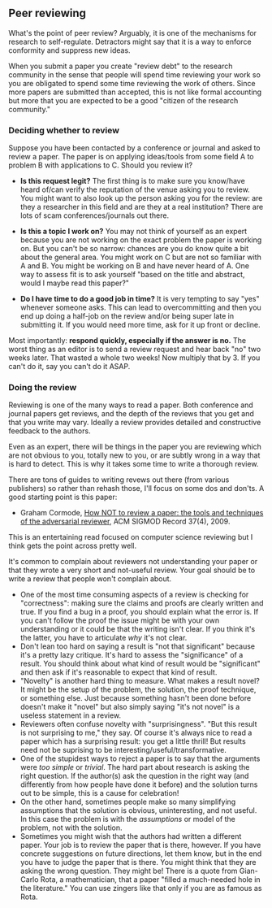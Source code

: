 ## Peer reviewing

What's the point of peer review? Arguably, it is one of the mechanisms for research to self-regulate. Detractors might say that it is a way to enforce conformity and suppress new ideas.

When you submit a paper you create "review debt" to the research community in the sense that people will spend time reviewing your work so you are obligated to spend some time reviewing the work of others. Since more papers are submitted than accepted, this is not like formal accounting but more that you are expected to be a good "citizen of the research community."

### Deciding whether to review

Suppose you have been contacted by a conference or journal and asked to review a paper. The paper is on applying ideas/tools from some field A to problem B with applications to C. Should you review it?

* **Is this request legit?** The first thing is to make sure you know/have heard of/can verify the reputation of the venue asking you to review. You might want to also look up the person asking you for the review: are they a researcher in this field and are they at a real institution? There are lots of scam conferences/journals out there.

* **Is this a topic I work on?**  You may not think of yourself as an expert because you are not working on the exact problem the paper is working on. But you can't be so narrow: chances are you do know quite a bit about the general area. You might work on C but are not so familiar with A and B. You might be working on B and have never heard of A. One way to assess fit is to ask yourself "based on the title and abstract, would I maybe read this paper?"

* **Do I have time to do a good job in time?** It is very tempting to say "yes" whenever someone asks. This can lead to overcommitting and then you end up doing a half-job on the review and/or being super late in submitting it. If you would need more time, ask for it up front or decline.

Most importantly: **respond quickly, especially if the answer is no.** The worst thing as an editor is to send a review request and hear back "no" two weeks later. That wasted a whole two weeks! Now multiply that by 3. If you can't do it, say you can't do it ASAP.


### Doing the review

Reviewing is one of the many ways to read a paper. Both conference and journal papers get reviews, and the depth of the reviews that you get and that you write may vary. Ideally a review provides detailed and constructive feedback to the authors.

Even as an expert, there will be things in the paper you are reviewing which are not obvious to you, totally new to you, or are subtly wrong in a way that is hard to detect. This is why it takes some time to write a thorough review.

There are tons of guides to writing revews out there (from various publishers) so rather than rehash those, I'll focus on some dos and don'ts. A good starting point is this paper: 

* Graham Cormode, [How NOT to review a paper: the tools and techniques of the adversarial reviewer](https://dl.acm.org/doi/abs/10.1145/1519103.1519122), ACM SIGMOD Record 37(4), 2009. 

This is an entertaining read focused on computer science reviewing but I think gets the point across pretty well. 

It's common to complain about reviewers not understanding your paper or that they wrote a very short and not-useful review. Your goal should be to write a review that people won't complain about.

* One of the most time consuming aspects of a review is checking for "correctness": making sure the claims and proofs are clearly written and true. If you find a bug in a proof, you should explain what the error is. If you can't follow the proof the issue might be with your own understanding or it could be that the writing isn't clear. If you think it's the latter, you have to articulate *why* it's not clear.
* Don't lean too hard on saying a result is "not that significant" because it's a pretty lazy critique. It's hard to assess the "significance" of a result. You should think about what kind of result would be "significant" and then ask if it's reasonable to expect that kind of result. 
* "Novelty" is another hard thing to measure. What makes a result novel? It might be the setup of the problem, the solution, the proof technique, or something else. Just because something hasn't been done before doesn't make it "novel" but also simply saying "it's not novel" is a useless statement in a review.
* Reviewers often confuse novelty with "surprisingness". "But this result is not surprising to me," they say. Of course it's always nice to read a paper which has a surprising result: you get a little thrill! But results need not be suprising to be interesting/useful/transformative.
* One of the stupidest ways to reject a paper is to say that the arguments were *too simple* or *trivial*. The hard part about research is asking the right question. If the author(s) ask the question in the right way (and differently from how people have done it before) and the solution turns out to be simple, this is a cause for celebration!
* On the other hand, sometimes people make so many simplifying assumptions that the solution is obvious, uninteresting, and not useful. In this case the problem is with the *assumptions* or model of the problem, not with the solution.
* Sometimes you might wish that the authors had written a different paper. Your job is to review the paper that is there, however. If you have concrete suggestions on future directions, let them know, but in the end you have to judge the paper that is there. You might think that they are asking the wrong question. They might be! There is a quote from Gian-Carlo Rota, a mathematician, that a paper "filled a much-needed hole in the literature." You can use zingers like that only if you are as famous as Rota. 







